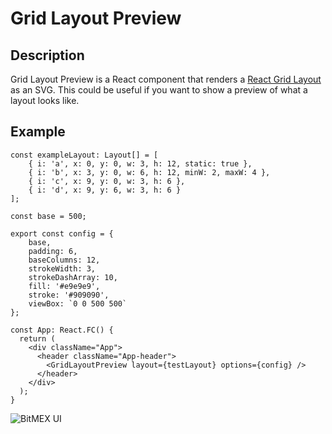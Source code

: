 # Grid Layout Preview

## Description
Grid Layout Preview is a React component that renders a [React Grid Layout](https://github.com/STRML/react-grid-layout) as an SVG. This could be useful if you want to show a preview of what a layout looks like.

## Example

``` tsx
const exampleLayout: Layout[] = [
	{ i: 'a', x: 0, y: 0, w: 3, h: 12, static: true },
	{ i: 'b', x: 3, y: 0, w: 6, h: 12, minW: 2, maxW: 4 },
	{ i: 'c', x: 9, y: 0, w: 3, h: 6 },
	{ i: 'd', x: 9, y: 6, w: 3, h: 6 }
];

const base = 500;

export const config = {
	base,
	padding: 6,
	baseColumns: 12,
	strokeWidth: 3,
	strokeDashArray: 10,
	fill: '#e9e9e9',
	stroke: '#909090',
	viewBox: `0 0 500 500`
};

const App: React.FC() {
  return (
    <div className="App">
	  <header className="App-header">
	    <GridLayoutPreview layout={testLayout} options={config} />
	  </header>
	</div>
  );
}
```

![BitMEX UI](http://i.imgur.com/oo1NT6c.gif)
